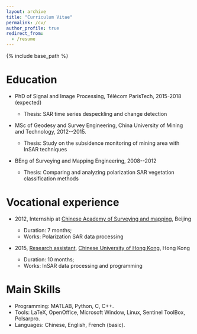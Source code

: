```yaml
---
layout: archive
title: "Curriculum Vitae"
permalink: /cv/
author_profile: true
redirect_from:
  - /resume
---
```


{% include base_path %}

Education
======
* PhD of Signal and Image Processing, Télécom ParisTech, 2015-2018 (expected)
    * Thesis: SAR time series despeckling and change detection
    
* MSc of Geodesy and Survey Engineering, China University of Mining and Technology, 2012--2015.
    * Thesis: Study on the subsidence monitoring of mining area with InSAR techniques
    
* BEng of Surveying and Mapping Engineering, 2008--2012
    * Thesis: Comparing and analyzing polarization SAR vegetation classification methods



Vocational experience
======
* 2012, Internship at [Chinese Academy of Surveying and mapping](http://english.casm.ac.cn/), Beijing
    * Duration: 7 months;
    * Works: Polarization SAR data processing

* 2015, [Research assistant](http://aims.cuhk.edu.hk/converis/portal/Person/6134545?auxfun=&lang=en_GB), [Chinese University of Hong Kong](http://www.cuhk.edu.hk/english/index.html), Hong Kong
    * Duration: 10 months;
    * Works: InSAR data processing and programming


  
Main Skills
======
* Programming: MATLAB, Python, C, C++.
* Tools: LaTeX, OpenOffice, Microsoft Window, Linux, Sentinel ToolBox, Polsarpro.
* Languages: Chinese, English, French (basic).


<!---
Publications
======
  <ul>{% for post in site.publications %}
    {% include archive-single-cv.html %}
  {% endfor %}</ul>
  
Talks
======
  <ul>{% for post in site.talks %}
    {% include archive-single-talk-cv.html %}
  {% endfor %}</ul>
  
Teaching
======
  <ul>{% for post in site.teaching %}
    {% include archive-single-cv.html %}
  {% endfor %}</ul>
  
Service and leadership
======
* Currently signed in to 43 different slack teams
-->
